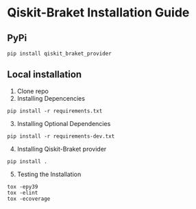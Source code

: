 # Qiskit-Braket Installation Guide

## PyPi

```shell
pip install qiskit_braket_provider
```

## Local installation

1. Clone repo
2. Installing Depencencies

```shell
pip install -r requirements.txt
```

3. Installing Optional Dependencies

```shell
pip install -r requirements-dev.txt
```
4. Installing Qiskit-Braket provider

```shell
pip install .
```

5. Testing the Installation

```shell
tox -epy39
tox -elint
tox -ecoverage
```
